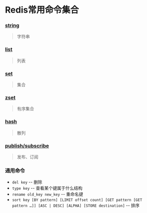 # Redis常用命令集合

### [string](https://github.com/MasterJoyHunan/redisDocs/tree/master/string)
> 字符串
### [list](https://github.com/MasterJoyHunan/redisDocs/tree/master/list)
> 列表
### [set](https://github.com/MasterJoyHunan/redisDocs/tree/master/set)
> 集合
### [zset](https://github.com/MasterJoyHunan/redisDocs/tree/master/zset)
> 有序集合
### [hash](https://github.com/MasterJoyHunan/redisDocs/tree/master/hash)
> 散列
### [publish/subscribe](https://github.com/MasterJoyHunan/redisDocs/tree/master/p_s)
> 发布、订阅
### 通用命令
* `del key` -- 删除
* `type key` -- 查看某个键属于什么结构
* `rename old_key new_key` -- 重命名键
* `sort key [BY pattern] [LIMIT offset count] [GET pattern [GET pattern …]] [ASC | DESC] [ALPHA] [STORE destination]` -- 排序